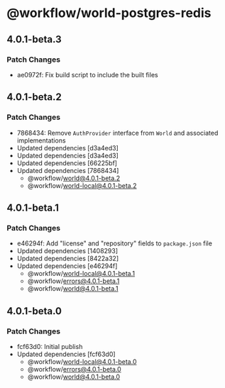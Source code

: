 # @workflow/world-postgres-redis

## 4.0.1-beta.3

### Patch Changes

- ae0972f: Fix build script to include the built files

## 4.0.1-beta.2

### Patch Changes

- 7868434: Remove `AuthProvider` interface from `World` and associated implementations
- Updated dependencies [d3a4ed3]
- Updated dependencies [d3a4ed3]
- Updated dependencies [66225bf]
- Updated dependencies [7868434]
  - @workflow/world@4.0.1-beta.2
  - @workflow/world-local@4.0.1-beta.2

## 4.0.1-beta.1

### Patch Changes

- e46294f: Add "license" and "repository" fields to `package.json` file
- Updated dependencies [1408293]
- Updated dependencies [8422a32]
- Updated dependencies [e46294f]
  - @workflow/world-local@4.0.1-beta.1
  - @workflow/errors@4.0.1-beta.1
  - @workflow/world@4.0.1-beta.1

## 4.0.1-beta.0

### Patch Changes

- fcf63d0: Initial publish
- Updated dependencies [fcf63d0]
  - @workflow/world-local@4.0.1-beta.0
  - @workflow/errors@4.0.1-beta.0
  - @workflow/world@4.0.1-beta.0
